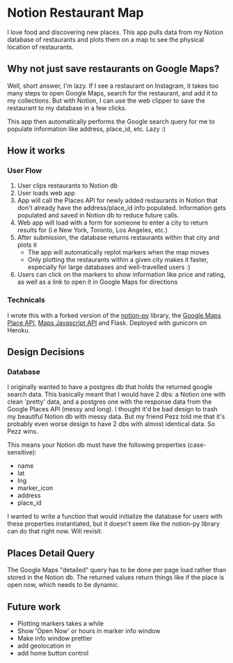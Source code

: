 
# Notion Restaurant Map
I love food and discovering new places. This app pulls data from my Notion database of restaurants and plots them on a map to see the physical location of restaurants.

## Why not just save restaurants on Google Maps?
Well, short answer, I'm lazy. If I see a restaurant on Instagram, it takes too many steps to open Google Maps, search for the restaurant, and add it to my collections. But with Notion, I can use the web clipper to save the restaurant to my database in a few clicks.

This app then automatically performs the Google search query for me to populate information like address, place_id, etc. Lazy :)

## How it works

### User Flow
1. User clips restaurants to Notion db
2. User loads web app
3. App will call the Places API for newly added restaurants in Notion that don't already have the address/place_id info populated. Information gets populated and saved in Notion db to reduce future calls.
4. Web app will load with a form for someone to enter a city to return results for (i.e New York, Toronto, Los Angeles, etc.)
5. After submission, the database returns restaurants within that city and plots it
	- The app will automatically replot markers when the map moves
	- Only plotting the restaurants within a given city makes it faster, especially for large databases and well-travelled users :)
7. Users can click on the markers to show information like price and rating, as well as a link to open it in Google Maps for directions

### Technicals
I wrote this with a forked version of the [notion-py](https://github.com/jamalex/notion-py) library, the [Google Maps Place API](https://developers.google.com/places/web-service/intro), [Maps Javascript API](https://developers.google.com/maps/documentation/javascript/tutorial) and Flask. Deployed with gunicorn on Heroku. 

## Design Decisions
### Database
I originally wanted to have a postgres db that holds the returned google search data. This basically meant that I would have 2 dbs: a Notion one with clean 'pretty' data, and a postgres one with the response data from the Google Places API (messy and long). I thought it'd be bad design to trash my beautiful Notion db with messy data. But my friend Pezz told me that it's probably even worse design to have 2 dbs with almost identical data. So Pezz wins.

This means your Notion db must have the following properties (case-sensitive):
- name
- lat
- lng
- marker_icon
- address
- place_id

I wanted to write a function that would initialize the database for users with these properties instantiated, but it doesn't seem like the notion-py library can do that right now. Will revisit.

## Places Detail Query
The Google Maps "detailed" query has to be done per page load rather than stored in the Notion db. The returned values return things like if the place is open now, which needs to be dynamic.

## Future work
- Plotting markers takes a while
- Show 'Open Now' or hours in marker info window 
- Make info window prettier
- add geolocation in
- add home button control